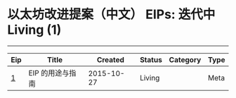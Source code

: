 
# 以太坊改进提案（中文） EIPs: 迭代中 Living (1)
---
| Eip               | Title      | Created    | Status | Category | Type  |
| ----------------- | ---------- | ---------- | ------ | -------- | ----- |
| [1](/zh/eip-1.md) | EIP 的用途与指南 | 2015-10-27 | Living |          | Meta  |

    
